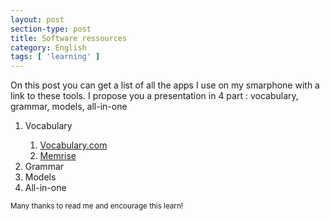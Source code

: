 ```yaml
---
layout: post
section-type: post
title: Software ressources
category: English
tags: [ 'learning' ]
---
```


On this post you can get a list of all the apps I use on my smarphone with a link to these tools. I propose you a presentation in 4 part : vocabulary, grammar, models, all-in-one

<ol>
  <li>Vocabulary</li>
  <ol>
  <li><a href= "https://play.google.com/store/apps/details?id=com.vocabulary.app">Vocabulary.com</a></li>
  <li><a href= "https://play.google.com/store/apps/details?id=com.memrise.android.memrisecompanion">Memrise</a></li>  
  </ol>
  <li>Grammar</li>
  <li>Models</li>
  <li>All-in-one</li>
</ol>


<small>Many thanks to read me and encourage this learn!</small>
